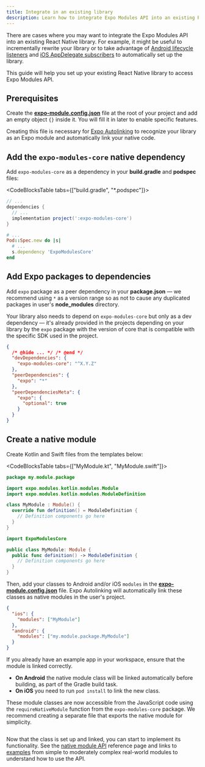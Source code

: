 ```yaml
---
title: Integrate in an existing library
description: Learn how to integrate Expo Modules API into an existing React Native library.
---
```


There are cases where you may want to integrate the Expo Modules API into an existing React Native library. For example, it might be useful to incrementally rewrite your library or to take advantage of [Android lifecycle listeners](/modules/android-lifecycle-listeners/) and [iOS AppDelegate subscribers](/modules/appdelegate-subscribers/) to automatically set up the library.

This guide will help you set up your existing React Native library to access Expo Modules API.

## Prerequisites

Create the [**expo-module.config.json**](/modules/module-config/) file at the root of your project and add an empty object `{}` inside it. You will fill it in later to enable specific features.

Creating this file is necessary for [Expo Autolinking](/modules/autolinking/) to recognize your library as an Expo module and automatically link your native code.

## Add the `expo-modules-core` native dependency

Add `expo-modules-core` as a dependency in your **build.gradle** and **podspec** files:

<CodeBlocksTable tabs={["build.gradle", "*.podspec"]}>

```groovy
// ...
dependencies {
  // ...
  implementation project(':expo-modules-core')
}
```

```ruby
# ...
Pod::Spec.new do |s|
  # ...
  s.dependency 'ExpoModulesCore'
end
```

</CodeBlocksTable>

## Add Expo packages to dependencies

Add `expo` package as a peer dependency in your **package.json** &mdash; we recommend using `*` as a version range so as not to cause any duplicated packages in user's **node_modules** directory.

Your library also needs to depend on `expo-modules-core` but only as a dev dependency &mdash; it's already provided in the projects depending on your library by the `expo` package with the version of core that is compatible with the specific SDK used in the project.

```json package.json
{
  /* @hide ... */ /* @end */
  "devDependencies": {
    "expo-modules-core": "^X.Y.Z"
  },
  "peerDependencies": {
    "expo": "*"
  },
  "peerDependenciesMeta": {
    "expo": {
      "optional": true
    }
  }
}
```

## Create a native module

Create Kotlin and Swift files from the templates below:

<CodeBlocksTable tabs={["MyModule.kt", "MyModule.swift"]}>

```kotlin
package my.module.package

import expo.modules.kotlin.modules.Module
import expo.modules.kotlin.modules.ModuleDefinition

class MyModule : Module() {
  override fun definition() = ModuleDefinition {
    // Definition components go here
  }
}
```

```swift
import ExpoModulesCore

public class MyModule: Module {
  public func definition() -> ModuleDefinition {
    // Definition components go here
  }
}
```

</CodeBlocksTable>

Then, add your classes to Android and/or iOS `modules` in the [**expo-module.config.json**](/modules/module-config/) file. Expo Autolinking will automatically link these classes as native modules in the user's project.

```json expo-module.config.json
{
  "ios": {
    "modules": ["MyModule"]
  },
  "android": {
    "modules": ["my.module.package.MyModule"]
  }
}
```

If you already have an example app in your workspace, ensure that the module is linked correctly.

- **On Android** the native module class will be linked automatically before building, as part of the Gradle build task.
- **On iOS** you need to run `pod install` to link the new class.

These module classes are now accessible from the JavaScript code using the `requireNativeModule` function from the `expo-modules-core` package. We recommend creating a separate file that exports the native module for simplicity.

```ts MyModule.ts

```

Now that the class is set up and linked, you can start to implement its functionality. See the [native module API](/modules/module-api/) reference page and links to [examples](/modules/module-api/#examples) from simple to moderately complex real-world modules to understand how to use the API.